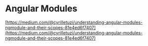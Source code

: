 # Angular Modules

[https://medium.com/@cyrilletuzi/understanding-angular-modules-ngmodule-and-their-scopes-81e4ed6f7407](https://medium.com/@cyrilletuzi/understanding-angular-modules-ngmodule-and-their-scopes-81e4ed6f7407)

